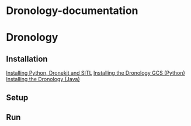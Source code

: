 # Dronology-documentation



# Dronology

## Installation

[Installing Python, Dronekit and SITL](http://....)
[Installing the Dronology GCS (Python)](http://....)
[Installing the Dronology (Java)](http://....)


## Setup


## Run

